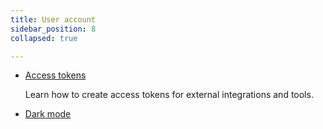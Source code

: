 ```yaml
---
title: User account
sidebar_position: 8
collapsed: true

---
```


- [Access tokens](/user-account/access-tokens)

    Learn how to create access tokens for external integrations and tools.

- [Dark mode](/user-account/dark-mode)
